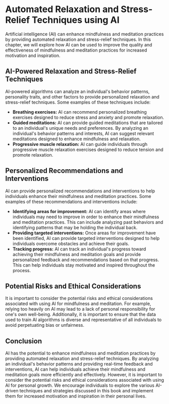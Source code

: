 Automated Relaxation and Stress-Relief Techniques using AI
===================================================================================================================

Artificial intelligence (AI) can enhance mindfulness and meditation practices by providing automated relaxation and stress-relief techniques. In this chapter, we will explore how AI can be used to improve the quality and effectiveness of mindfulness and meditation practices for increased motivation and inspiration.

AI-Powered Relaxation and Stress-Relief Techniques
--------------------------------------------------

AI-powered algorithms can analyze an individual's behavior patterns, personality traits, and other factors to provide personalized relaxation and stress-relief techniques. Some examples of these techniques include:

* **Breathing exercises:** AI can recommend personalized breathing exercises designed to reduce stress and anxiety and promote relaxation.
* **Guided meditations:** AI can provide guided meditations that are tailored to an individual's unique needs and preferences. By analyzing an individual's behavior patterns and interests, AI can suggest relevant meditations designed to enhance mindfulness and relaxation.
* **Progressive muscle relaxation:** AI can guide individuals through progressive muscle relaxation exercises designed to reduce tension and promote relaxation.

Personalized Recommendations and Interventions
----------------------------------------------

AI can provide personalized recommendations and interventions to help individuals enhance their mindfulness and meditation practices. Some examples of these recommendations and interventions include:

* **Identifying areas for improvement:** AI can identify areas where individuals may need to improve in order to enhance their mindfulness and meditation practices. This can include analyzing past behaviors and identifying patterns that may be holding the individual back.
* **Providing targeted interventions:** Once areas for improvement have been identified, AI can provide targeted interventions designed to help individuals overcome obstacles and achieve their goals.
* **Tracking progress:** AI can track an individual's progress toward achieving their mindfulness and meditation goals and provide personalized feedback and recommendations based on that progress. This can help individuals stay motivated and inspired throughout the process.

Potential Risks and Ethical Considerations
------------------------------------------

It is important to consider the potential risks and ethical considerations associated with using AI for mindfulness and meditation. For example, relying too heavily on AI may lead to a lack of personal responsibility for one's own well-being. Additionally, it is important to ensure that the data used to train AI algorithms is diverse and representative of all individuals to avoid perpetuating bias or unfairness.

Conclusion
----------

AI has the potential to enhance mindfulness and meditation practices by providing automated relaxation and stress-relief techniques. By analyzing an individual's behavior patterns and providing real-time feedback and interventions, AI can help individuals achieve their mindfulness and meditation goals more efficiently and effectively. However, it is important to consider the potential risks and ethical considerations associated with using AI for personal growth. We encourage individuals to explore the various AI-driven techniques and strategies discussed in this book and implement them for increased motivation and inspiration in their personal lives.
